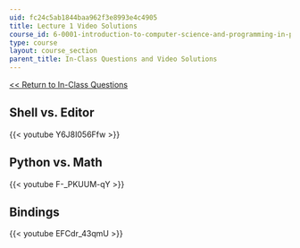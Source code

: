 ```yaml
---
uid: fc24c5ab1844baa962f3e8993e4c4905
title: Lecture 1 Video Solutions
course_id: 6-0001-introduction-to-computer-science-and-programming-in-python-fall-2016
type: course
layout: course_section
parent_title: In-Class Questions and Video Solutions
---
```


[<< Return to In-Class Questions](http://ocw2.mit.edu/courses/electrical-engineering-and-computer-science/6-0001-introduction-to-computer-science-and-programming-in-python-fall-2016/in-class-questions-and-video-solutions/)

Shell vs. Editor
----------------

{{< youtube Y6J8I056Ffw >}}

Python vs. Math
---------------

{{< youtube F-_PKUUM-qY >}}

Bindings
--------

{{< youtube EFCdr_43qmU >}}
